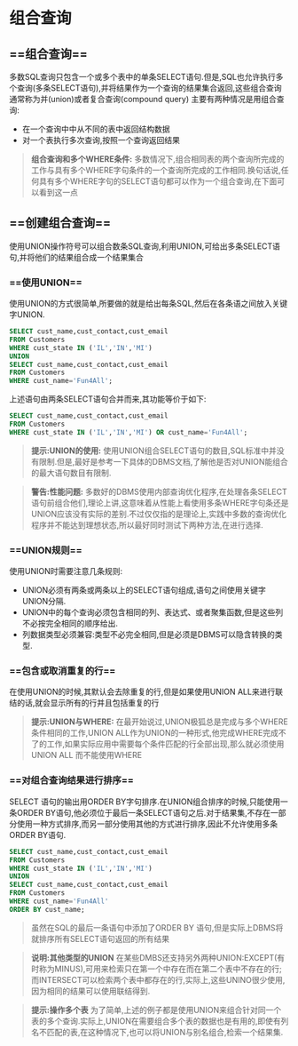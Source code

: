 # 组合查询
## ==组合查询==
多数SQL查询只包含一个或多个表中的单条SELECT语句.但是,SQL也允许执行多个查询(多条SELECT语句),并将结果作为一个查询的结果集合返回,这些组合查询通常称为并(union)或者复合查询(compound query)
主要有两种情况是用组合查询:
* 在一个查询中中从不同的表中返回结构数据
* 对一个表执行多次查询,按照一个查询返回结果

> **组合查询和多个WHERE条件:** 多数情况下,组合相同表的两个查询所完成的工作与具有多个WHERE字句条件的一个查询所完成的工作相同.换句话说,任何具有多个WHERE字句的SELECT语句都可以作为一个组合查询,在下面可以看到这一点


## ==创建组合查询==
使用UNION操作符号可以组合数条SQL查询,利用UNION,可给出多条SELECT语句,并将他们的结果组合成一个结果集合
### ==使用UNION==
使用UNION的方式很简单,所要做的就是给出每条SQL,然后在各条语之间放入关键字UNION.
``` SQL
SELECT cust_name,cust_contact,cust_email
FROM Customers
WHERE cust_state IN ('IL','IN','MI')
UNION
SELECT cust_name,cust_contact,cust_email
FROM Customers
WHERE cust_name='Fun4All';
```
上述语句由两条SELECT语句合并而来,其功能等价于如下:
``` SQL
SELECT cust_name,cust_contact,cust_email
FROM Customers
WHERE cust_state IN ('IL','IN','MI') OR cust_name='Fun4All';
```
>**提示:UNION的使用:** 使用UNION组合SELECT语句的数目,SQL标准中并没有限制.但是,最好是参考一下具体的DBMS文档,了解他是否对UNION能组合的最大语句数目有限制.

>**警告:性能问题:** 多数好的DBMS使用内部查询优化程序,在处理各条SELECT语句前组合他们,理论上讲,这意味着从性能上看使用多条WHERE字句条还是UNION应该没有实际的差别.不过仅仅指的是理论上,实践中多数的查询优化程序并不能达到理想状态,所以最好同时测试下两种方法,在进行选择.

### ==UNION规则==
使用UNION时需要注意几条规则:
* UNION必须有两条或两条以上的SELECT语句组成,语句之间使用关键字UNION分隔.
* UNION中的每个查询必须包含相同的列、表达式、或者聚集函数,但是这些列不必按完全相同的顺序给出.
* 列数据类型必须兼容:类型不必完全相同,但是必须是DBMS可以隐含转换的类型.

### ==包含或取消重复的行==
在使用UNION的时候,其默认会去除重复的行,但是如果使用UNION ALL来进行联结的话,就会显示所有的行并且包括重复的行
> **提示:UNION与WHERE:** 在最开始说过,UNION极狐总是完成与多个WHERE条件相同的工作,UNION ALL作为UNION的一种形式,他完成WHERE完成不了的工作,如果实际应用中需要每个条件匹配的行全部出现,那么就必须使用UNION ALL 而不能使用WHERE

### ==对组合查询结果进行排序==
SELECT 语句的输出用ORDER BY字句排序.在UNION组合排序的时候,只能使用一条ORDER BY语句,他必须位于最后一条SELECT语句之后.对于结果集,不存在一部分使用一种方式排序,而另一部分使用其他的方式进行排序,因此不允许使用多条ORDER BY语句.
``` SQL
SELECT cust_name,cust_contact,cust_email
FROM Customers
WHERE cust_state IN ('IL','IN','MI')
UNION
SELECT cust_name,cust_contact,cust_email
FROM Customers
WHERE cust_name='Fun4All'
ORDER BY cust_name;
```

> 虽然在SQL的最后一条语句中添加了ORDER BY 语句,但是实际上DBMS将就排序所有SELECT语句返回的所有结果

> **说明:其他类型的UNION**
在某些DMBS还支持另外两种UNION:EXCEPT(有时称为MINUS),可用来检索只在第一个中存在而在第二个表中不存在的行;而INTERSECT可以检索两个表中都存在的行,实际上,这些UNINO很少使用,因为相同的结果可以使用联结得到.

> **提示:操作多个表**
为了简单,上述的例子都是使用UNION来组合针对同一个表的多个查询.实际上,UNION在需要组合多个表的数据也是有用的,即使有列名不匹配的表,在这种情况下,也可以将UNION与别名组合,检索一个结果集.